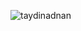 <p align="left"> <img src="https://komarev.com/ghpvc/?username=taydinadnan&label=Visitors&color=7f00ff&style=flat" alt="taydinadnan" /> </p>



